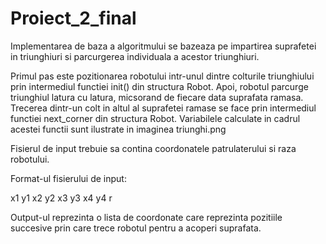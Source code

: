 # Proiect_2_final

Implementarea de baza a algoritmului se bazeaza pe impartirea suprafetei
in triunghiuri si parcurgerea individuala a acestor triunghiuri.

Primul pas este pozitionarea robotului intr-unul dintre colturile triunghiului
prin intermediul functiei init() din structura Robot.
Apoi, robotul parcurge triunghiul latura cu latura, micsorand de fiecare data
suprafata ramasa. Trecerea dintr-un colt in altul al suprafetei ramase se face
prin intermediul functiei next_corner din structura Robot. Variabilele
calculate in cadrul acestei functii sunt ilustrate in imaginea triunghi.png

Fisierul de input trebuie sa contina coordonatele patrulaterului si raza robotului.

Format-ul fisierului de input:

x1 y1
x2 y2
x3 y3
x4 y4
r

Output-ul reprezinta o lista de coordonate care reprezinta pozitiile succesive
prin care trece robotul pentru a acoperi suprafata.
